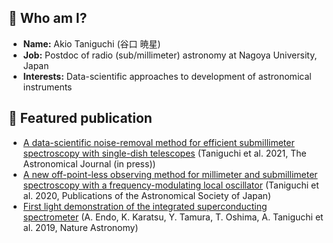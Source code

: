 ## :penguin: Who am I?

- **Name:** Akio Taniguchi (谷口 暁星)
- **Job:** Postdoc of radio (sub/millimeter) astronomy at Nagoya University, Japan
- **Interests:** Data-scientific approaches to development of astronomical instruments

## :mag_right: Featured publication

- [A data-scientific noise-removal method for efficient submillimeter spectroscopy with single-dish telescopes](https://arxiv.org/abs/2107.06290) (Taniguchi et al. 2021, The Astronomical Journal (in press))
- [A new off-point-less observing method for millimeter and submillimeter spectroscopy with a frequency-modulating local oscillator](https://doi.org/10.1093/pasj/psz121) (Taniguchi et al. 2020, Publications of the Astronomical Society of Japan)
- [First light demonstration of the integrated superconducting spectrometer](https://doi.org/10.1038/s41550-019-0850-8) (A. Endo, K. Karatsu, Y. Tamura, T. Oshima, A. Taniguchi et al. 2019, Nature Astronomy)

